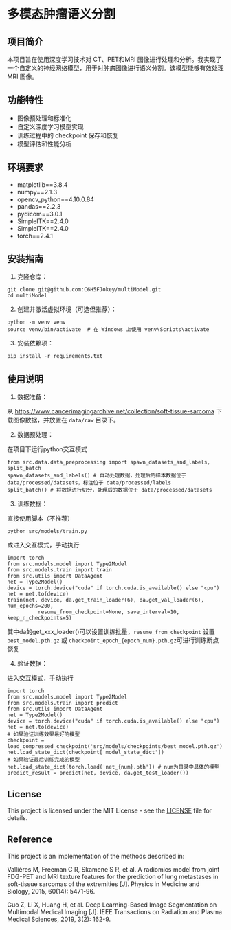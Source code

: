 # 多模态肿瘤语义分割

## 项目简介

本项目旨在使用深度学习技术对 CT、PET和MRI 图像进行处理和分析。我实现了一个自定义的神经网络模型，用于对肿瘤图像进行语义分割。该模型能够有效处理 MRI 图像。

## 功能特性

- 图像预处理和标准化
- 自定义深度学习模型实现
- 训练过程中的 checkpoint 保存和恢复
- 模型评估和性能分析

## 环境要求

- matplotlib==3.8.4
- numpy==2.1.3
- opencv_python==4.10.0.84
- pandas==2.2.3
- pydicom==3.0.1
- SimpleITK==2.4.0
- SimpleITK==2.4.0
- torch==2.4.1

## 安装指南

1. 克隆仓库：

```
git clone git@github.com:C6H5FJokey/multiModel.git
cd multiModel
```

2. 创建并激活虚拟环境（可选但推荐）：

```
python -m venv venv
source venv/bin/activate  # 在 Windows 上使用 venv\Scripts\activate
```

3. 安装依赖项：

```
pip install -r requirements.txt
```


## 使用说明

1. 数据准备：

从 https://www.cancerimagingarchive.net/collection/soft-tissue-sarcoma 下载图像数据，并放置在 `data/raw` 目录下。

2. 数据预处理：

在项目下运行python交互模式
```
from src.data.data_preprocessing import spawn_datasets_and_labels, split_batch
spawn_datasets_and_labels() # 自动处理数据，处理后的样本数据位于 data/processed/datasets，标注位于 data/processed/labels
split_batch() # 将数据进行切分，处理后的数据位于 data/processed/datasets
```

3. 训练数据：

直接使用脚本（不推荐）
```
python src/models/train.py
```
或进入交互模式，手动执行
```
import torch
from src.models.model import Type2Model
from src.models.train import train
from src.utils import DataAgent
net = Type2Model()
device = torch.device("cuda" if torch.cuda.is_available() else "cpu")
net = net.to(device)
train(net, device, da.get_train_loader(6), da.get_val_loader(6), num_epochs=200, 
          resume_from_checkpoint=None, save_interval=10, keep_n_checkpoints=5)
```
其中da的get_xxx_loader()可以设置训练批量，`resume_from_checkpoint` 设置 `best_model.pth.gz` 或 `checkpoint_epoch_{epoch_num}.pth.gz`可进行训练断点恢复

4. 验证数据：

进入交互模式，手动执行
```
import torch
from src.models.model import Type2Model
from src.models.train import predict
from src.utils import DataAgent
net = Type2Model()
device = torch.device("cuda" if torch.cuda.is_available() else "cpu")
net = net.to(device)
# 如果验证训练效果最好的模型
checkpoint = load_compressed_checkpoint('src/models/checkpoints/best_model.pth.gz')
net.load_state_dict(checkpoint['model_state_dict'])
# 如果验证最后训练完成的模型
net.load_state_dict(torch.load('net_{num}.pth')) # num为目录中具体的模型
predict_result = predict(net, device, da.get_test_loader())
```

## License

This project is licensed under the MIT License - see the [LICENSE](LICENSE) file for details.


## Reference

This project is an implementation of the methods described in:

Vallières M, Freeman C R, Skamene S R, et al. A radiomics model from joint FDG-PET and MRI texture features for the prediction of lung metastases in soft-tissue sarcomas of the extremities [J]. Physics in Medicine and Biology, 2015, 60(14): 5471-96.

Guo Z, Li X, Huang H, et al. Deep Learning-Based Image Segmentation on Multimodal Medical Imaging [J]. IEEE Transactions on Radiation and Plasma Medical Sciences, 2019, 3(2): 162-9.
